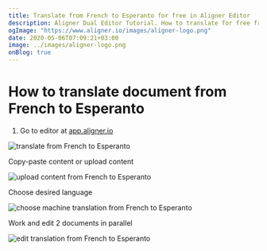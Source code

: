 ```yaml
---
title: Translate from French to Esperanto for free in Aligner Editor
description: Aligner Dual Editor Tutorial. How to translate for free from French to Esperanto. Aligner is multilingual document management platform. 
ogImage: "https://www.aligner.io/images/aligner-logo.png"
date: 2020-05-06T07:09:21+03:00
image: ../images/aligner-logo.png
onBlog: true
---
```


# How to translate document from French to Esperanto

1. Go to editor at [app.aligner.io](https://app.aligner.io "Aligner App web page")

![translate from French to Esperanto](../aligner-blank-editor.png "translate from French to Esperanto")

Copy-paste content or upload content

![upload content from French to Esperanto](../aligner-uploaded-document.png "upload content from French to Esperanto")

Choose desired language

![choose machine translation from French to Esperanto](../aligner-language-dropdown.png "choose machine translation from French to Esperanto")

Work and edit 2 documents in parallel

![edit translation from French to Esperanto](../aligner-double-sitded-editor.png "edit translation from French to Esperanto")


